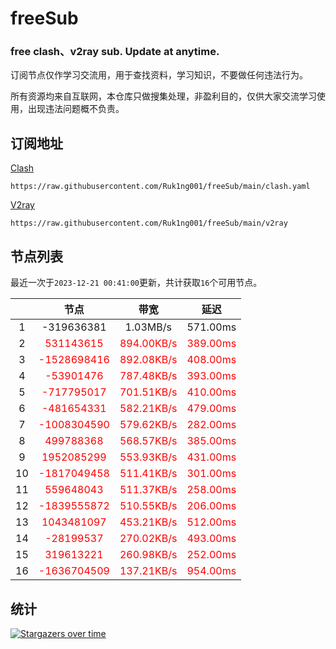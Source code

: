 # freeSub
### free clash、v2ray sub. Update at anytime.

订阅节点仅作学习交流用，用于查找资料，学习知识，不要做任何违法行为。

所有资源均来自互联网，本仓库只做搜集处理，非盈利目的，仅供大家交流学习使用，出现违法问题概不负责。

## 订阅地址
[Clash](https://raw.githubusercontent.com/Ruk1ng001/freeSub/main/clash.yaml)
```
https://raw.githubusercontent.com/Ruk1ng001/freeSub/main/clash.yaml
```
[V2ray](https://raw.githubusercontent.com/Ruk1ng001/freeSub/main/v2ray)
```
https://raw.githubusercontent.com/Ruk1ng001/freeSub/main/v2ray
```

## 节点列表

最近一次于`2023-12-21 00:41:00`更新，共计获取`16`个可用节点。

|  | 节点 | 带宽 | 延迟 |
|:-:|:--:|:--:|:--:|
 | 1 | -319636381 | 1.03MB/s | 571.00ms |
 | 2 | <font color=red>531143615</font> | <font color=red>894.00KB/s</font> | <font color=red>389.00ms</font> |
 | 3 | <font color=red>-1528698416</font> | <font color=red>892.08KB/s</font> | <font color=red>408.00ms</font> |
 | 4 | <font color=red>-53901476</font> | <font color=red>787.48KB/s</font> | <font color=red>393.00ms</font> |
 | 5 | <font color=red>-717795017</font> | <font color=red>701.51KB/s</font> | <font color=red>410.00ms</font> |
 | 6 | <font color=red>-481654331</font> | <font color=red>582.21KB/s</font> | <font color=red>479.00ms</font> |
 | 7 | <font color=red>-1008304590</font> | <font color=red>579.62KB/s</font> | <font color=red>282.00ms</font> |
 | 8 | <font color=red>499788368</font> | <font color=red>568.57KB/s</font> | <font color=red>385.00ms</font> |
 | 9 | <font color=red>1952085299</font> | <font color=red>553.93KB/s</font> | <font color=red>431.00ms</font> |
 | 10 | <font color=red>-1817049458</font> | <font color=red>511.41KB/s</font> | <font color=red>301.00ms</font> |
 | 11 | <font color=red>559648043</font> | <font color=red>511.37KB/s</font> | <font color=red>258.00ms</font> |
 | 12 | <font color=red>-1839555872</font> | <font color=red>510.55KB/s</font> | <font color=red>206.00ms</font> |
 | 13 | <font color=red>1043481097</font> | <font color=red>453.21KB/s</font> | <font color=red>512.00ms</font> |
 | 14 | <font color=red>-28199537</font> | <font color=red>270.02KB/s</font> | <font color=red>493.00ms</font> |
 | 15 | <font color=red>319613221</font> | <font color=red>260.98KB/s</font> | <font color=red>252.00ms</font> |
 | 16 | <font color=red>-1636704509</font> | <font color=red>137.21KB/s</font> | <font color=red>954.00ms</font> |


## 统计

[![Stargazers over time](https://starchart.cc/Ruk1ng001/freeSub.svg)](https://starchart.cc/Ruk1ng001/freeSub)